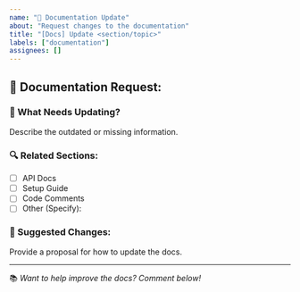 ```yaml
---
name: "📄 Documentation Update"
about: "Request changes to the documentation"
title: "[Docs] Update <section/topic>"
labels: ["documentation"]
assignees: []
---
```


## 📄 Documentation Request: <Brief Summary>

### 🔹 What Needs Updating?
Describe the outdated or missing information.

### 🔍 Related Sections:
- [ ] API Docs
- [ ] Setup Guide
- [ ] Code Comments
- [ ] Other (Specify):

### 📌 Suggested Changes:
Provide a proposal for how to update the docs.

---
📚 *Want to help improve the docs? Comment below!*  
